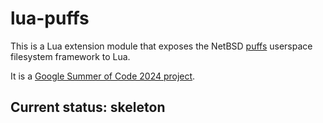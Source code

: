 # lua-puffs

This is a Lua extension module that exposes the NetBSD [puffs](https://www.netbsd.org/docs/puffs/) userspace filesystem framework to Lua.

It is a [Google Summer of Code 2024 project](https://summerofcode.withgoogle.com/programs/2024/projects/3GOdx2sM).

## Current status: skeleton